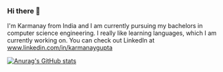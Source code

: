 ### Hi there 👋

I'm Karmanay from India and I am currently pursuing my bachelors in computer science engineering. I really like learning languages, which I am currently working on. You can check out LinkedIn at www.linkedin.com/in/karmanaygupta

[![Anurag's GitHub stats](https://github-readme-stats.vercel.app/api?username=KarmanayGupta)](https://github.com/anuraghazra/github-readme-stats)
